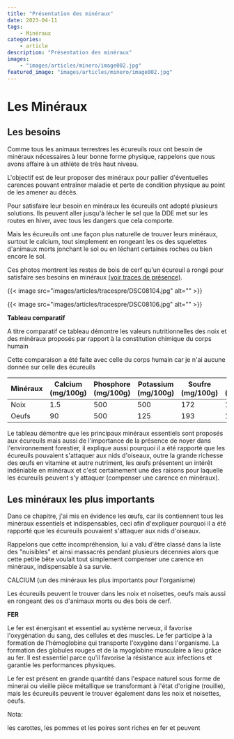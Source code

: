 ```yaml
---
title: "Présentation des minéraux"
date: 2023-04-11
tags: 
    - Minéraux
categories:
    - article
description: "Présentation des minéraux"
images:
    - "images/articles/minero/image002.jpg"
featured_image: "images/articles/minero/image002.jpg"
---
```


# Les Minéraux

## Les besoins 
Comme tous les animaux terrestres les écureuils roux ont besoin de minéraux nécessaires à leur bonne forme physique, rappelons que nous avons affaire à un athlète de très haut niveau.  

L'objectif est de leur proposer des minéraux pour pallier d'éventuelles carences pouvant entraîner maladie et perte de condition physique au point de les amener au décès.  

Pour satisfaire leur besoin en minéraux les écureuils ont adopté plusieurs solutions. Ils peuvent aller jusqu'à lécher le sel que la DDE met sur les routes en hiver, avec tous les dangers que cela comporte.  

Mais les écureuils ont une façon plus naturelle de trouver leurs minéraux, surtout le calcium, tout simplement en rongeant les os des squelettes d'animaux morts jonchant le sol ou en léchant certaines roches ou bien encore le sol. 

Ces photos montrent les restes de bois de cerf qu'un écureuil a rongé pour satisfaire ses besoins en minéraux [(voir traces de présence)](tracemin.htm). 
 
{{< image src="images/articles/tracespre/DSC08104.jpg" alt="" >}} 
 
{{< image src="images/articles/tracespre/DSC08106.jpg" alt="" >}} 

**Tableau comparatif**

A titre comparatif ce tableau démontre les valeurs nutritionnelles des noix et des minéraux proposés par rapport à la constitution chimique du corps humain 

Cette comparaison a été faite avec celle du corps humain car je n'ai aucune donnée sur celle des écureuils

| Minéraux | Calcium (mg/100g) | Phosphore (mg/100g) | Potassium (mg/100g) | Soufre (mg/100g) | Chlore (mg/100g) | Sodium (mg/100g) | Magnésium (mg/100g) | Iode (mg/100g) | Fer (mg/100g) | Cuivre (mg/100g) | Zinc (mg/100g) | Manganèse (mg/100g) | Cobalt (mg/100g) | Sélénium (mg/100g) | Molybdène (mg/100g) | Fluor (mg/100g) | Lithium (mg/100g) | Stroncium (mg/100g) | Aluminium (mg/100g) | Silicium (mg/100g) | Plomb (mg/100g) | Vanadium (mg/100g) | Arsenic (mg/100g) | Brome (mg/100g) |
|----------|-------------------|---------------------|---------------------|------------------|------------------|------------------|---------------------|----------------|---------------|------------------|----------------|---------------------|------------------|--------------------|---------------------|-----------------|-------------------|---------------------|---------------------|--------------------|-----------------|--------------------|-------------------|-----------------|
| Noix     | 1.5               | 500                 | 500                 | 172              | 172              | 2.5              | 128                 | 0.05           | 4.5           | 0.06             | 4              | 0.04                | non              | non                | non                 | non             | non               | non                 | non                 | non                | non             | non                | non               | non             |
| Oeufs    | 90                | 500                 | 125                 | 193              | 172              | 120              | 12                  | 0.05           | 1.7           | 0.06             | 1.3            | 0.04                | non              | non                | non                 | non             | non               | non                 | non                 | non                | non             | non                | non               | non             |

Le tableau démontre que les principaux minéraux essentiels sont proposés aux écureuils mais aussi de l'importance de la présence de noyer dans l'environnement forestier, il explique aussi pourquoi il a été rapporté que les écureuils pouvaient s'attaquer aux nids d'oiseaux, outre la grande richesse des œufs en vitamine et autre nutriment, les œufs présentent un intérêt indéniable en minéraux et c'est certainement une des raisons pour laquelle les écureuils peuvent s'y attaquer (compenser une carence en minéraux).

## Les minéraux les plus importants  

Dans ce chapitre, j'ai mis en évidence les œufs, car ils contiennent tous les minéraux essentiels et indispensables, ceci afin d'expliquer pourquoi il a été rapporté que les écureuils pouvaient s'attaquer aux nids d'oiseaux.

Rappelons que cette incompréhension, lui a valu d'être classé dans la liste des "nuisibles" et ainsi massacrés pendant plusieurs décennies alors que cette petite bête voulait tout simplement compenser une carence en minéraux, indispensable à sa survie. 

CALCIUM (un des minéraux les plus importants pour l'organisme)

Les écureuils peuvent le trouver dans les noix et noisettes, oeufs mais aussi en rongeant des os d'animaux morts ou des bois de cerf.

**FER**

Le fer est énergisant et essentiel au système nerveux, il favorise l'oxygénation du sang, des cellules et des muscles.
Le fer participe à la formation de l'hémoglobine qui transporte l'oxygène dans l'organisme. La formation des globules rouges et de la myoglobine musculaire a lieu grâce au fer. Il est essentiel parce qu'il favorise la résistance aux infections et garantie les performances physiques.

Le fer est présent en grande quantité dans l'espace naturel sous forme de minerai ou vieille pièce métallique se transformant à l'état d'origine (rouille), mais les écureuils peuvent le trouver également dans les noix et noisettes, oeufs.

Nota:

les carottes, les pommes et les poires sont riches en fer et peuvent
